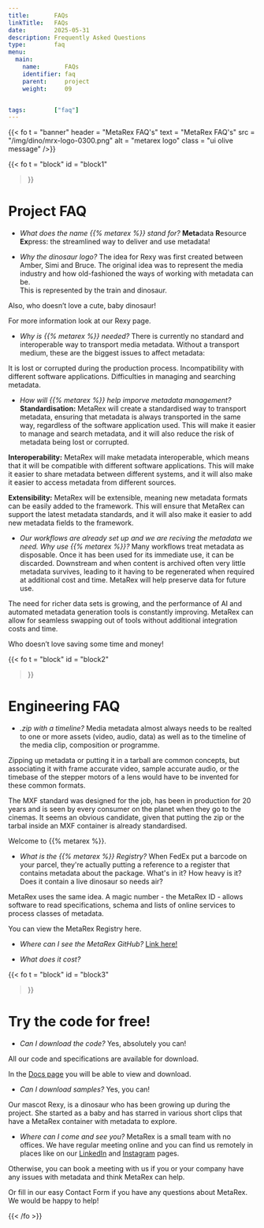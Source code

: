 ```yaml
---
title:       FAQs
linkTitle:   FAQs
date:        2025-05-31
description: Frequently Asked Questions
type:        faq
menu:
  main:
    name:       FAQs
    identifier: faq
    parent:     project
    weight:     09


tags:        ["faq"]
---
```

<!-- ####################################################################### -->
{{< fo t = "banner"
    header = "MetaRex FAQ's"
    text = "MetaRex FAQ's"
    src = "/img/dino/mrx-logo-0300.png"
    alt = "metarex logo"
    class = "ui olive message"
/>}}

{{< fo t = "block"
    id   = "block1"
>}}

# Project FAQ

* _What does the name {{% metarex %}} stand for?_
**Meta**data **R**esource **Ex**press:  the streamlined way to deliver and use metadata!

* _Why the dinosaur logo?_
The idea for Rexy was first created between Amber, Simi and Bruce.  The original idea was to represent the media industry and how old-fashioned the ways of working with metadata can be.  
This is represented by the train and dinosaur. 

Also, who doesn’t love a cute, baby dinosaur!

For more information look at our Rexy page. 

* _Why is {{% metarex %}} needed?_
There is currently no standard and interoperable way to transport media metadata. Without a transport medium, these are the biggest issues to affect metadata:

It is lost or corrupted during the production process.
Incompatibility with different software applications.
Difficulties in managing and searching metadata. 

* _How will {{% metarex %}} help imporve metadata management?_
**Standardisation:**  MetaRex will create a standardised way to transport metadata, ensuring that metadata is always transported in the same way, regardless of the software application used. This will make it easier to manage and search metadata, and it will also reduce the risk of metadata being lost or corrupted.

**Interoperability:**  MetaRex will make metadata interoperable, which means that it will be compatible with different software applications. This will make it easier to share metadata between different systems, and it will also make it easier to access metadata from different sources.

**Extensibility:** MetaRex will be extensible, meaning new metadata formats can be easily added to the framework.  This will ensure that MetaRex can support the latest metadata standards, and it will also make it easier to add new metadata fields to the framework.

* _Our workflows are already set up and we are reciving the metadata we need.  Why use {{% metarex %}}?_
Many workflows treat metadata as disposable.  Once it has been used for its immediate use, it can be discarded.  Downstream and when content is archived often very little metadata survives, leading to it having to be regenerated when required at additional cost and time.  MetaRex will help preserve data for future use.

The need for richer data sets is growing, and the performance of AI and automated metadata generation tools is constantly improving.  MetaRex can allow for seamless swapping out of tools without additional integration costs and time.

Who doesn’t love saving some time and money!


{{< fo t = "block"
    id   = "block2"
>}}

# Engineering FAQ

* _.zip with a timeline?_
Media metadata almost always needs to be realted to one or more assets (video, audio, data) as well as to the timeline of the media clip, composition or programme.

Zipping up metadata or putting it in a tarball are common concepts, but associating it with frame accurate video, sample accurate audio, or the timebase of the stepper motors of a lens would have to be invented for these common formats.

The MXF standard was designed for the job, has been in production for 20 years and is seen by every consumer on the planet when they go to the cinemas. It seems an obvious candidate, given that putting the zip or the tarbal inside an MXF container is already standardised.

Welcome to {{% metarex %}}.

* _What is the {{% metarex %}} Registry?_
When FedEx put a barcode on your parcel, they're actually putting a reference to a register that contains metadata about the package.  What's in it? How heavy is it? Does it contain a live dinosaur so needs air?

MetaRex uses the same idea.  A magic number - the MetaRex ID - allows software to read specifications, schema and lists of online services to process classes of metadata.

You can view the MetaRex Registry here. 

* _Where can I see the MetaRex GitHub?_
[Link here!](https://github.com/metarex-media/)

* _What does it cost?_


{{< fo t = "block"
    id   = "block3"
>}}

# Try the code for free! 

* _Can I download the code?_
Yes, absolutely you can!

All our code and specifications are available for download.

In the [Docs page](https://metarex.media/docs/) you will be able to view and download. 

* _Can I download samples?_
Yes, you can!

Our mascot Rexy, is a dinosaur who has been growing up during the project.  She started as a baby and has starred in various short clips that have a MetaRex container with metadata to explore.

* _Where can I come and see you?_
MetaRex is a small team with no offices.  We have regular meeting online and you can find us remotely in places like on our [LinkedIn](https://www.linkedin.com/company/metarex-media) and [Instagram](https://www.instagram.com/metarex.media?igsh=MWNidHNudDB5MXlwMA%3D%3D) pages. 

Otherwise, you can book a meeting with us if you or your company have any issues with metadata and think MetaRex can help. 

Or fill in our easy Contact Form if you have any questions about MetaRex. 
We would be happy to help! 

{{< /fo >}}



